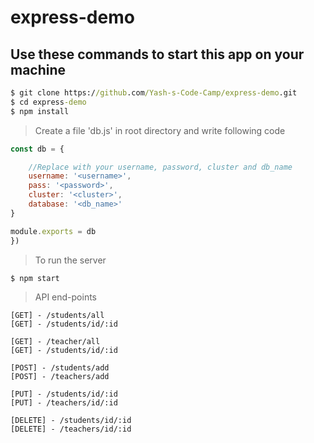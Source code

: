 # express-demo

## Use these commands to start this app on your machine

```cmd
$ git clone https://github.com/Yash-s-Code-Camp/express-demo.git
$ cd express-demo
$ npm install
```
> Create a file 'db.js' in root directory and write following code

```javascript
const db = {

    //Replace with your username, password, cluster and db_name
    username: '<username>',
    pass: '<password>',
    cluster: '<cluster>',
    database: '<db_name>'
}

module.exports = db
})
```

> To run the server

```cmd
$ npm start
```


> API end-points

```
[GET] - /students/all
[GET] - /students/id/:id

[GET] - /teacher/all
[GET] - /students/id/:id

[POST] - /students/add
[POST] - /teachers/add

[PUT] - /students/id/:id
[PUT] - /teachers/id/:id

[DELETE] - /students/id/:id
[DELETE] - /teachers/id/:id

```
